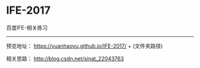 # IFE-2017
百度IFE-相关练习

---

预览地址： https://yuanhaoyu.github.io/IFE-2017/ + (文件夹路径)

相关思路： http://blog.csdn.net/sinat_22043763